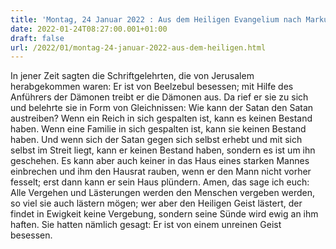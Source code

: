 ```yaml
---
title: 'Montag, 24 Januar 2022 : Aus dem Heiligen Evangelium nach Markus - Mk 3,22-30.'
date: 2022-01-24T08:27:00.001+01:00
draft: false
url: /2022/01/montag-24-januar-2022-aus-dem-heiligen.html
---
```


In jener Zeit sagten die Schriftgelehrten, die von Jerusalem herabgekommen waren: Er ist von Beelzebul besessen; mit Hilfe des Anführers der Dämonen treibt er die Dämonen aus. Da rief er sie zu sich und belehrte sie in Form von Gleichnissen: Wie kann der Satan den Satan austreiben? Wenn ein Reich in sich gespalten ist, kann es keinen Bestand haben. Wenn eine Familie in sich gespalten ist, kann sie keinen Bestand haben. Und wenn sich der Satan gegen sich selbst erhebt und mit sich selbst im Streit liegt, kann er keinen Bestand haben, sondern es ist um ihn geschehen. Es kann aber auch keiner in das Haus eines starken Mannes einbrechen und ihm den Hausrat rauben, wenn er den Mann nicht vorher fesselt; erst dann kann er sein Haus plündern. Amen, das sage ich euch: Alle Vergehen und Lästerungen werden den Menschen vergeben werden, so viel sie auch lästern mögen; wer aber den Heiligen Geist lästert, der findet in Ewigkeit keine Vergebung, sondern seine Sünde wird ewig an ihm haften. Sie hatten nämlich gesagt: Er ist von einem unreinen Geist besessen.